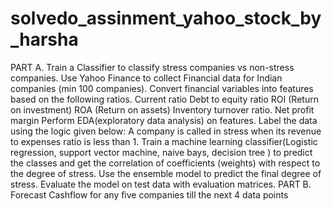 # solvedo_assinment_yahoo_stock_by_harsha

PART A.
Train a Classifier to classify stress companies vs non-stress companies.
Use Yahoo Finance to collect Financial data for Indian companies (min 100 companies).
Convert financial variables into features based on the following ratios.
Current ratio
Debt to equity ratio
ROI (Return on investment)
ROA (Return on assets)
Inventory turnover ratio.
Net profit margin
Perform EDA(exploratory data analysis) on features.
Label the data using the logic given below:
A company is called in stress when its revenue to expenses ratio is less than 1.
Train a machine learning classifier(Logistic regression, support vector machine, naive bays, decision tree ) to predict the classes and get
the correlation of coefficients (weights) with respect to the degree of stress.
Use the ensemble model to predict the final degree of stress.
Evaluate the model on test data with evaluation matrices.
PART B.
Forecast Cashflow for any five companies till the next 4 data points
